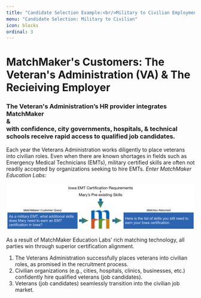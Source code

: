 ```yaml
---
title: "Candidate Selection Example:<br/>Military to Civilian Employment Transition"
menu: "Candidate Selection: Military to Civilian"
icon: blocks
ordinal: 3
---
```

# MatchMaker's Customers: The Veteran's Administration (VA) & The Recieiving Employer

### The Veteran's Administration’s HR provider integrates MatchMaker<br/>&<br/>with confidence, city governments, hospitals, & technical schools receive rapid access to qualified job candidates.


Each year the Veterans Administration works diligently to place veterans into civilian roles. Even when there are known shortages in fields such as Emergency Medical Technicians (EMTs), military certified skills are often not readily accepted by organizations seeking to hire EMTs. *Enter MatchMaker Education Labs:*

![MatchMaker E M T Skills Match Diagram](/mmassets/MM-Example-EMT.svg)

As a result of MatchMaker Education Labs’ rich matching technology, all parties win through superior certification alignment.

1. The Veterans Administration successfully places veterans into civilian roles, as promised in the recruitment process.
2. Civilian organizations (e.g., cities, hospitals, clinics, businesses, etc.) confidently hire qualified veterans (job candidates).
3. Veterans (job candidates) seamlessly transition into the civilian job market.

